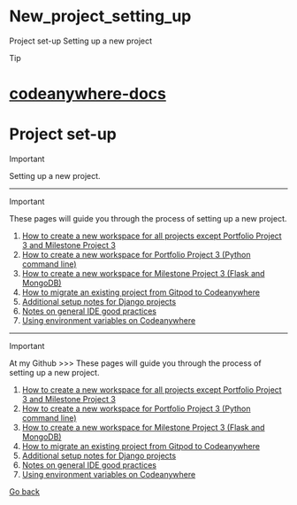 # New_project_setting_up
Project set-up Setting up a new project



 
> [!TIP]
> # [codeanywhere-docs](https://code-institute-students.github.io/codeanywhere-docs/)

# Project set-up

> [!IMPORTANT]
> Setting up a new project.

---

> [!IMPORTANT]
> These pages will guide you through the process of setting up a new project.

1. [How to create a new workspace for all projects except Portfolio Project 3 and Milestone Project 3](https://code-institute-students.github.io/codeanywhere-docs/workspace-setup/workspace-setup-01-create-github-repo.html)
2. [How to create a new workspace for Portfolio Project 3 (Python command line)](https://code-institute-students.github.io/codeanywhere-docs/workspace-setup/workspace-setup-21-create-github-repo.html)
3. [How to create a new workspace for Milestone Project 3 (Flask and MongoDB)](https://code-institute-students.github.io/codeanywhere-docs/workspace-setup/workspace-setup-31-create-github-repo.html)
4. [How to migrate an existing project from Gitpod to Codeanywhere](https://code-institute-students.github.io/codeanywhere-docs/workspace-setup/workspace-setup-41-open-gitpod-workspace.html)
5. [Additional setup notes for Django projects](https://code-institute-students.github.io/codeanywhere-docs/workspace-setup/workspace-setup-61-django.html)
6. [Notes on general IDE good practices](https://code-institute-students.github.io/codeanywhere-docs/workspace-setup/workspace-setup-51-ide-good-practices.html)
7. [Using environment variables on Codeanywhere](https://code-institute-students.github.io/codeanywhere-docs/workspace-setup/workspace-setup-11-environment-variables.html)

 

---

> [!IMPORTANT]
> At my Github >>> These pages will guide you through the process of setting up a new project.

1. [How to create a new workspace for all projects except Portfolio Project 3 and Milestone Project 3](https://github.com/MohamedMesto/workspace-setup/workspace-setup-01-create-github-repo.html)
2. [How to create a new workspace for Portfolio Project 3 (Python command line)](https://github.com/MohamedMesto/workspace-setup/workspace-setup-21-create-github-repo.html)
3. [How to create a new workspace for Milestone Project 3 (Flask and MongoDB)](https://github.com/MohamedMesto/workspace-setup/workspace-setup-31-create-github-repo.html)
4. [How to migrate an existing project from Gitpod to Codeanywhere](https://github.com/MohamedMesto/workspace-setup/workspace-setup-41-open-gitpod-workspace.html)
5. [Additional setup notes for Django projects](https://github.com/MohamedMesto/workspace-setup/workspace-setup-61-django.html)
6. [Notes on general IDE good practices](https://github.com/MohamedMesto/workspace-setup/workspace-setup-51-ide-good-practices.html)
7. [Using environment variables on Codeanywhere](https://github.com/MohamedMesto/workspace-setup/workspace-setup-11-environment-variables.html)











[Go back](<#contents>)

